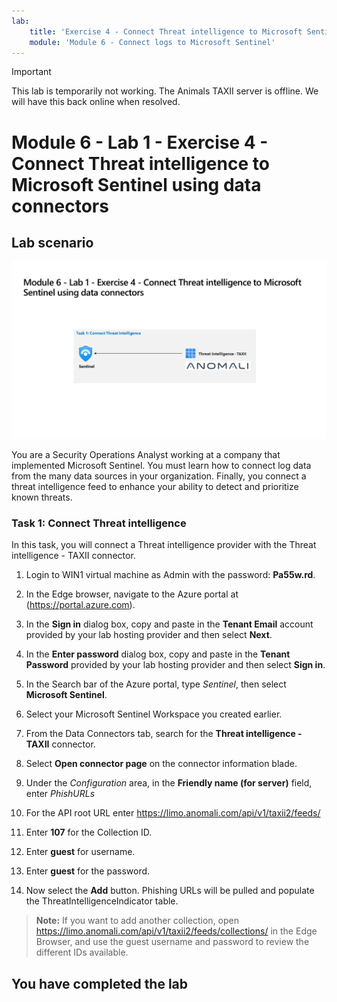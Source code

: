 ```yaml
---
lab:
    title: 'Exercise 4 - Connect Threat intelligence to Microsoft Sentinel using data connectors'
    module: 'Module 6 - Connect logs to Microsoft Sentinel'
---
```


> [!IMPORTANT]
> This lab is temporarily not working. The Animals TAXII server is offline. We will have this back online when resolved.

# Module 6 - Lab 1 - Exercise 4 - Connect Threat intelligence to Microsoft Sentinel using data connectors

## Lab scenario

![Lab overview.](../Media/SC-200-Lab_Diagrams_Mod6_L1_Ex4.png)

You are a Security Operations Analyst working at a company that implemented Microsoft Sentinel. You must learn how to connect log data from the many data sources in your organization. Finally, you connect a threat intelligence feed to enhance your ability to detect and prioritize known threats.

### Task 1: Connect Threat intelligence

In this task, you will connect a Threat intelligence provider with the Threat intelligence - TAXII connector.

1. Login to WIN1 virtual machine as Admin with the password: **Pa55w.rd**.  

1. In the Edge browser, navigate to the Azure portal at (<https://portal.azure.com>).

1. In the **Sign in** dialog box, copy and paste in the **Tenant Email** account provided by your lab hosting provider and then select **Next**.

1. In the **Enter password** dialog box, copy and paste in the **Tenant Password** provided by your lab hosting provider and then select **Sign in**.

1. In the Search bar of the Azure portal, type *Sentinel*, then select **Microsoft Sentinel**.

1. Select your Microsoft Sentinel Workspace you created earlier.

1. From the Data Connectors tab, search for the **Threat intelligence - TAXII** connector.

1. Select **Open connector page** on the connector information blade.

1. Under the *Configuration* area, in the **Friendly name (for server)** field, enter *PhishURLs*

1. For the API root URL enter <https://limo.anomali.com/api/v1/taxii2/feeds/>

1. Enter **107** for the Collection ID.

1. Enter **guest** for username.

1. Enter **guest** for the password.

1. Now select the **Add** button.  Phishing URLs will be pulled and populate the ThreatIntelligenceIndicator table.

>**Note:** If you want to add another collection, open <https://limo.anomali.com/api/v1/taxii2/feeds/collections/> in the Edge Browser, and use the guest username and password to review the different IDs available.

## You have completed the lab
